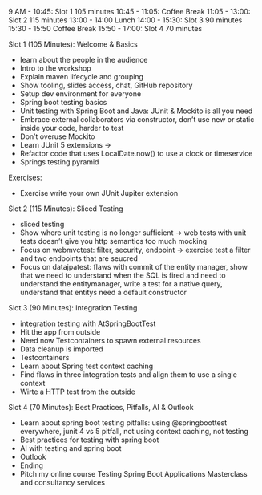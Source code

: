 
9 AM - 10:45: Slot 1 105 minutes
10:45 - 11:05: Coffee Break
11:05 - 13:00: Slot 2 115 minutes
13:00 - 14:00 Lunch
14:00 - 15:30: Slot 3 90 minutes
15:30 - 15:50 Coffee Break
15:50 - 17:00: Slot 4 70 minutes


Slot 1 (105 Minutes): Welcome & Basics

- learn about the people in the audience
- Intro to the workshop
- Explain maven lifecycle and grouping
- Show tooling, slides access, chat, GitHub repository
- Setup dev environment for everyone
- Spring boot testing basics
- Unit testing with Spring Boot and Java: JUnit & Mockito is all you need
- Embrace external collaborators via constructor, don’t use new or static inside your code, harder to test
- Don’t overuse Mockito
- Learn JUnit 5 extensions -> 
- Refactor code that uses LocalDate.now() to use a clock or timeservice
- Springs testing pyramid

Exercises:

- Exercise write your own JUnit Jupiter extension

Slot 2 (115 Minutes): Sliced Testing

- sliced testing
- Show where unit testing is no longer sufficient -> web tests with unit tests doesn’t give you http semantics too much mocking
- Focus on webmvctest: filter, security, endpoint -> exercise test a filter and two endpoints that are seucred
- Focus on datajpatest: flaws with commit of the entity manager, show that we need to understand when the SQL is fired and need to understand the entitymanager, write a test for a native query, understand that entitys need a default constructor

Slot 3 (90 Minutes): Integration Testing
- integration testing with AtSpringBootTest
- Hit the app from outside
- Need now Testcontainers to spawn external resources
- Data cleanup is imported
- Testcontainers
- Learn about Spring test context caching
- Find flaws in three integration tests and align them to use a single context
- Wirte a HTTP test from the outside

Slot 4 (70 Minutes): Best Practices, Pitfalls, AI & Outlook
- Learn about spring boot testing pitfalls: using @springboottest everywhere, junit 4 vs 5 pitfall, not using context caching, not testing
- Best practices for testing with spring boot
- AI with testing and spring boot
- Outlook
- Ending
- Pitch my online course Testing Spring Boot Applications Masterclass and consultancy services
